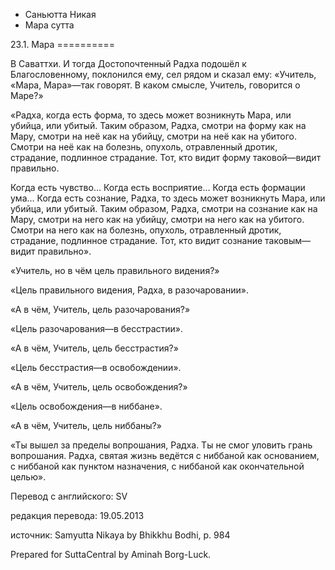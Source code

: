 









* Саньютта Никая
* Мара сутта


23\.1\. Мара
\=\=\=\=\=\=\=\=\=\=



В Саваттхи\. И тогда Достопочтенный Радха подошёл к Благословенному, поклонился ему, сел рядом и сказал ему: «Учитель, «Мара, Мара»—так говорят\. В каком смысле, Учитель, говорится о Маре?»


«Радха, когда есть форма, то здесь может возникнуть Мара, или убийца, или убитый\. Таким образом, Радха, смотри на форму как на Мару, смотри на неё как на убийцу, смотри на неё как на убитого\. Смотри на неё как на болезнь, опухоль, отравленный дротик, страдание, подлинное страдание\. Тот, кто видит форму таковой—видит правильно\.


Когда есть чувство… Когда есть восприятие… Когда есть формации ума… Когда есть сознание, Радха, то здесь может возникнуть Мара, или убийца, или убитый\. Таким образом, Радха, смотри на сознание как на Мару, смотри на него как на убийцу, смотри на него как на убитого\. Смотри на него как на болезнь, опухоль, отравленный дротик, страдание, подлинное страдание\. Тот, кто видит сознание таковым—видит правильно»\.


«Учитель, но в чём цель правильного видения?»


«Цель правильного видения, Радха, в разочаровании»\.


«А в чём, Учитель, цель разочарования?»


«Цель разочарования—в бесстрастии»\.


«А в чём, Учитель, цель бесстрастия?»


«Цель бесстрастия—в освобождении»\.


«А в чём, Учитель, цель освобождения?»


«Цель освобождения—в ниббане»\.


«А в чём, Учитель, цель ниббаны?»


«Ты вышел за пределы вопрошания, Радха\. Ты не смог уловить грань вопрошания\. Радха, святая жизнь ведётся с ниббаной как основанием, с ниббаной как пунктом назначения, с ниббаной как окончательной целью»\.



Перевод с английского: SV


редакция перевода: 19\.05\.2013


источник: Samyutta Nikaya by Bhikkhu Bodhi, p\. 984


Prepared for SuttaCentral by Aminah Borg\-Luck\.






